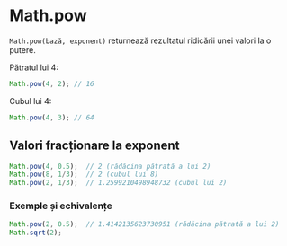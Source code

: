 # Math.pow

`Math.pow(bază, exponent)` returnează rezultatul ridicării unei valori la o putere.

Pătratul lui 4:

```js
Math.pow(4, 2); // 16
```

Cubul lui 4:

```js
Math.pow(4, 3); // 64
```

## Valori fracționare la exponent

```js
Math.pow(4, 0.5);  // 2 (rădăcina pătrată a lui 2)
Math.pow(8, 1/3);  // 2 (cubul lui 8)
Math.pow(2, 1/3);  // 1.2599210498948732 (cubul lui 2)
```

### Exemple și echivalențe

```js
Math.pow(2, 0.5);  // 1.4142135623730951 (rădăcina pătrată a lui 2)
Math.sqrt(2);
```
